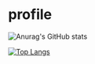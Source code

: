 # profile

![Anurag's GitHub stats](https://github-readme-stats.vercel.app/api?username=Emelit0&theme=transparent&show_icons=true)

[![Top Langs](https://github-readme-stats.vercel.app/api/top-langs/?username=Emelit0&layout=pie&theme=transparent&show)](https://github.com/Emelit0/github-readme-stats)
